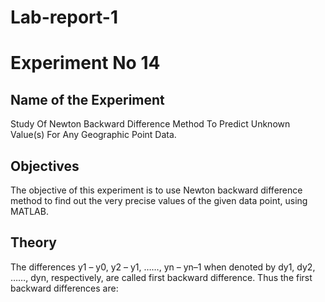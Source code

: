 # Lab-report-1
# Experiment No 14
## Name of the Experiment
Study Of Newton Backward Difference Method To Predict Unknown Value(s) For Any Geographic Point Data.
## Objectives
The objective of this experiment is to use Newton backward difference method to find out the very precise values of the given data point, using MATLAB. 
## Theory
The differences y1 – y0, y2 – y1, ……, yn – yn–1 when denoted by dy1, dy2, ……, dyn, respectively, are called first backward difference. Thus the first backward differences are: 
